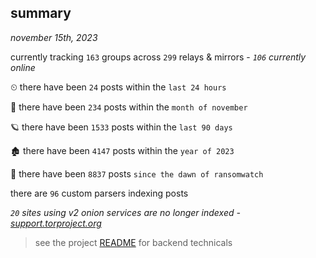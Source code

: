 
## summary
_november 15th, 2023_

currently tracking `163` groups across `299` relays & mirrors - _`106` currently online_

⏲ there have been `24` posts within the `last 24 hours`

🦈 there have been `234` posts within the `month of november`

🪐 there have been `1533` posts within the `last 90 days`

🏚 there have been `4147` posts within the `year of 2023`

🦕 there have been `8837` posts `since the dawn of ransomwatch`

there are `96` custom parsers indexing posts

_`20` sites using v2 onion services are no longer indexed - [support.torproject.org](https://support.torproject.org/onionservices/v2-deprecation/)_

> see the project [README](https://github.com/joshhighet/ransomwatch#ransomwatch--) for backend technicals
